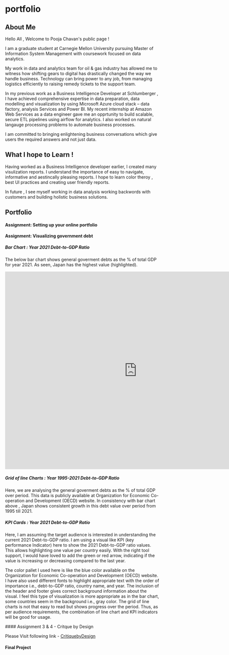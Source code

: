 # portfolio

## About Me

Hello All , 
Welcome to Pooja Chavan's public page ! 

I am a graduate student at Carnegie Mellon University pursuing Master of Information System Management with coursework focused on data analytics. 

My work in data and analytics team for oil & gas industry has allowed me to witness how shifting gears to digital has drastically changed the way we handle business. Technology can bring power to any job, from managing logistics efficiently to raising remedy tickets to the support team. 

In my previous work as a Business Intelligence Developer at Schlumberger , I have achieved comprehensive expertise in data preparation, data modelling and visualization by using Microsoft Azure cloud stack – data factory, analysis Services and Power BI. My recent internship at Amazon Web Services as a data engineer gave me an opprtunity to build scalable, secure ETL pipelines using airflow for analytics. I also worked on natural langauge processing problems to automate business processes.

I am committed to bringing enlightening business conversations which give users the required answers and not just data.


## What I hope to Learn !

Having worked as a Business Intelligence developer earlier, I created many visulization reports. I understand the importance of easy to navigate, informative and aestincally pleasing reports. I hope to learn color theroy , best UI practices and creating user friendly reports.

In future , I see myself working in data analysis working backwords with customers and building holistic business solutions.

## Portfolio 

#### Assignment: Setting up your online portfolio

#### Assignment: Visualizing government debt

##### Bar Chart : Year 2021 Debt-to-GDP Ratio
The below bar chart shows general goverment debts as the % of total GDP for year 2021. As seen, Japan has the highest value (highlighted).

<iframe src="https://data.oecd.org/chart/6Ogl" width="860" height="645" style="border: 0" mozallowfullscreen="true" webkitallowfullscreen="true" allowfullscreen="true"><a href="https://data.oecd.org/chart/6Ogl" target="_blank">OECD Chart: General government debt, Total, % of GDP, Annual, 2021</a></iframe>

##### Grid of line Charts : Year 1995-2021 Debt-to-GDP Ratio
Here, we are analysing the general goverment debts as the % of total GDP over period. This data is publicly available at Organization for Economic Co-operation and Development (OECD) website. In consistency with bar chart above , Japan shows consistent growth in this debt value over period from 1995 till 2021.

<div class="flourish-embed flourish-chart" data-src="visualisation/11154522"><script src="https://public.flourish.studio/resources/embed.js"></script></div>

##### KPI Cards : Year 2021 Debt-to-GDP Ratio

Here, I am assuming the target audience is interested in understanding the current 2021 Debt-to-GDP ratio. I am using a visual like KPI (key performance Indicator) here to show the 2021 Debt-to-GDP ratio values. This allows highlighting one value per country easily. With the right tool support, I would have loved to add the green or red arrow, indicating if the value is increasing or decreasing compared to the last year.

The color pallet I used here is like the blue color available on the Organization for Economic Co-operation and Development (OECD) website. I have also used different fonts to highlight appropriate text with the order of importance i.e., debt-to-GDP ratio, country name, and year. The inclusion of the header and footer gives correct background information about the visual. I feel this type of visualization is more appropriate as in the bar chart, some countries seem in the background i.e., gray color. The grid of line charts is not that easy to read but shows progress over the period. Thus, as per audience requirements, the combination of line chart and KPI indicators will be good for usage. 


<div class="flourish-embed flourish-cards" data-src="visualisation/11154734"><script src="https://public.flourish.studio/resources/embed.js"></script></div>
#### Assignment 3 & 4 - Critque by Design

Please Visit following link -
[CritiquebyDesign](https://poojadilipchavan.github.io/portfolio/critiquebydesign)


#### Final Project 

